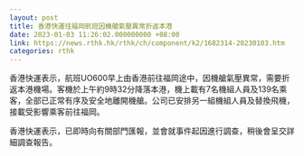 ```yaml
---
layout: post
title: 香港快運往福岡航班因機艙氣壓異常折返本港
date: 2023-01-03 11:26:02.000000000 +08:00
link: https://news.rthk.hk/rthk/ch/component/k2/1682314-20230103.htm
categories: rthk
---
```


香港快運表示，航班UO600早上由香港前往福岡途中，因機艙氣壓異常，需要折返本港機場。客機於上午約9時32分降落本港，機上載有7名機組人員及139名乘客，全部已正常有序及安全地離開機艙。公司已安排另一組機組人員及替換飛機，接載受影響乘客前往福岡。

香港快運表示，已即時向有關部門匯報，並會就事件起因進行調查，稍後會呈交詳細調查報告。
